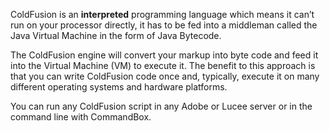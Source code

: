 ColdFusion is an **interpreted** programming language which means it can’t run on your processor directly, it has to be fed into a middleman called the Java Virtual Machine in the form of Java Bytecode. 

The ColdFusion engine will convert your markup into byte code and feed it into the Virtual Machine (VM) to execute it.  The benefit to this approach is that you can write ColdFusion code once and, typically, execute it on many different operating systems and hardware platforms.

You can run any ColdFusion script in any Adobe or Lucee server or in the command line with CommandBox.